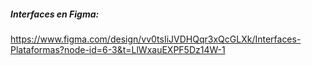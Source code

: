 ##### Interfaces en Figma:
https://www.figma.com/design/vv0tsIiJVDHQqr3xQcGLXk/Interfaces-Plataformas?node-id=6-3&t=LlWxauEXPF5Dz14W-1

